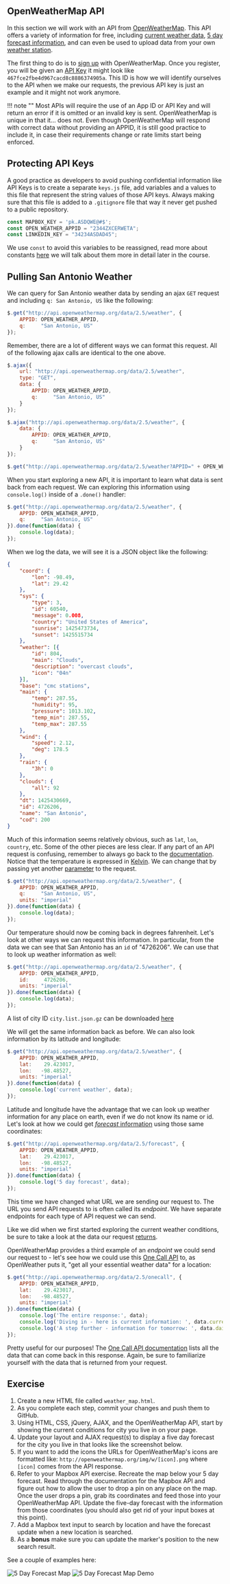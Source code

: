## OpenWeatherMap API

In this section we will work with an API from [OpenWeatherMap](http://openweathermap.org). This API offers a variety of information for free, including [current weather data](http://openweathermap.org/current), [5 day forecast information](https://openweathermap.org/forecast5), and can even be used to upload data from your own [weather station](http://openweathermap.org/stations).

The first thing to do is to [sign up](http://openweathermap.org/register) with OpenWeatherMap. Once you register, you will be given an [API Key](https://home.openweathermap.org/api_keys) it might look like `467fce2fbe4d967cacd8c8886374905a`. This ID is how we will identify ourselves to the API when we make our requests, the previous API key is just an example and it might not work anymore.

!!! note ""
    Most APIs will require the use of an App ID or API Key and
    will return an error if it is omitted or an invalid key is sent.
    OpenWeatherMap is unique in that it... does not. Even though OpenWeatherMap
    will respond with correct data without providing an APPID, it is still good
    practice to include it, in case their requirements change or rate limits
    start being enforced.
    
## Protecting API Keys

A good practice as developers to avoid pushing confidential information like API Keys is to create a separate `keys.js` file, add variables and a values to this file that represent the string values of those API keys. Always making sure that this file is added to a `.gitignore` file that way it never get pushed to a public repository. 

```js
const MAPBOX_KEY = 'pk.ASDQWE@#$';
const OPEN_WEATHER_APPID = "2344ZXCERWETA";
const LINKEDIN_KEY = "34234ASDAD45";
```

We use `const` to avoid this variables to be reassigned, read more about constants [here](https://developer.mozilla.org/en-US/docs/Web/JavaScript/Reference/Statements/const) we will talk about them more in detail later in the course.

## Pulling San Antonio Weather

We can query for San Antonio weather data by sending an ajax `GET` request and including `q: San Antonio, US` like the following:

```js
$.get("http://api.openweathermap.org/data/2.5/weather", {
    APPID: OPEN_WEATHER_APPID,
    q:     "San Antonio, US"
});
```

Remember, there are a lot of different ways we can format this request. All of the following ajax calls are identical to the one above.

```js
$.ajax({
    url: "http://api.openweathermap.org/data/2.5/weather",
    type: "GET",
    data: {
        APPID: OPEN_WEATHER_APPID,
        q:     "San Antonio, US"
    }
});

$.ajax("http://api.openweathermap.org/data/2.5/weather", {
    data: {
        APPID: OPEN_WEATHER_APPID,
        q:     "San Antonio, US"
    }
});

$.get("http://api.openweathermap.org/data/2.5/weather?APPID=" + OPEN_WEATHER_APPID + "&q=San+Antonio,+US");
```

When you start exploring a new API, it is important to learn what data is sent back from each request. We can exploring this information using `console.log()` inside of a `.done()` handler:

```js
$.get("http://api.openweathermap.org/data/2.5/weather", {
    APPID: OPEN_WEATHER_APPID,
    q:     "San Antonio, US"
}).done(function(data) {
    console.log(data);
});
```

When we log the data, we will see it is a JSON object like the following:

```json
{
    "coord": {
        "lon": -98.49,
        "lat": 29.42
    },
    "sys": {
        "type": 3,
        "id": 60540,
        "message": 0.008,
        "country": "United States of America",
        "sunrise": 1425473734,
        "sunset": 1425515734
    },
    "weather": [{
        "id": 804,
        "main": "Clouds",
        "description": "overcast clouds",
        "icon": "04n"
    }],
    "base": "cmc stations",
    "main": {
        "temp": 287.55,
        "humidity": 95,
        "pressure": 1013.102,
        "temp_min": 287.55,
        "temp_max": 287.55
    },
    "wind": {
        "speed": 2.12,
        "deg": 178.5
    },
    "rain": {
        "3h": 0
    },
    "clouds": {
        "all": 92
    },
    "dt": 1425430669,
    "id": 4726206,
    "name": "San Antonio",
    "cod": 200
}
```
Much of this information seems relatively obvious, such as `lat`, `lon`, `country`, etc. Some of the other pieces are less clear. If any part of an API request is confusing, remember to always go back to the [documentation](http://openweathermap.org/weather-data#current). Notice that the temperature is expressed in [Kelvin](http://en.wikipedia.org/wiki/Kelvin). We can change that by passing yet another [parameter](http://openweathermap.org/current#other) to the request.

```js
$.get("http://api.openweathermap.org/data/2.5/weather", {
    APPID: OPEN_WEATHER_APPID,
    q:     "San Antonio, US",
    units: "imperial"
}).done(function(data) {
    console.log(data);
});
```

Our temperature should now be coming back in degrees fahrenheit. Let's look at other ways we can request this information. In particular, from the data we can see that San Antonio has an `id` of "4726206". We can use that to look up weather information as well:

```js
$.get("http://api.openweathermap.org/data/2.5/weather", {
    APPID: OPEN_WEATHER_APPID,
    id:     4726206,
    units: "imperial"
}).done(function(data) {
    console.log(data);
});
```

A list of city ID `city.list.json.gz` can be downloaded [here](http://bulk.openweathermap.org/sample)

We will get the same information back as before. We can also look information by its latitude and longitude:

```js
$.get("http://api.openweathermap.org/data/2.5/weather", {
    APPID: OPEN_WEATHER_APPID,
    lat:    29.423017,
    lon:   -98.48527,
    units: "imperial"
}).done(function(data) {
    console.log('current weather', data);
});
```

Latitude and longitude have the advantage that we can look up weather information for any place on earth, even if we do not know its name or id. Let's look at how we could get [*forecast* information](http://openweathermap.org/forecast) using those same coordinates:

```js
$.get("http://api.openweathermap.org/data/2.5/forecast", {
    APPID: OPEN_WEATHER_APPID,
    lat:    29.423017,
    lon:   -98.48527,
    units: "imperial"
}).done(function(data) {
    console.log('5 day forecast', data);
});
```

This time we have changed what URL we are sending our request to. The URL you send API requests to is often called its *endpoint*. We have separate endpoints for each type of API request we can send.

Like we did when we first started exploring the current weather conditions, be sure to take a look at the data our request [returns](https://openweathermap.org/weather-data#5days).

OpenWeatherMap provides a third example of an *endpoint* we could send our request to - let's see how we could use this [One Call API](https://openweathermap.org/api/one-call-api) to, as OpenWeather puts it, "get all your essential weather data" for a location:

```js
$.get("http://api.openweathermap.org/data/2.5/onecall", {
    APPID: OPEN_WEATHER_APPID,
    lat:    29.423017,
    lon:   -98.48527,
    units: "imperial"
}).done(function(data) {
    console.log('The entire response:', data);
    console.log('Diving in - here is current information: ', data.current);
    console.log('A step further - information for tomorrow: ', data.daily[1]);
});
```

Pretty useful for our purposes! The [One Call API documentation](https://openweathermap.org/api/one-call-api#parameter) lists all the data that can come back in this response. Again, be sure to familiarize yourself with the data that is returned from your request.

## Exercise

1. Create a new HTML file called `weather_map.html`.
1. As you complete each step, commit your changes and push them to GitHub.
1. Using HTML, CSS, jQuery, AJAX, and the OpenWeatherMap API, start by showing the current conditions for city you live in on your page.
1. Update your layout and AJAX request(s) to display a five day forecast for the city you live in that looks like the screenshot below.
1. If you want to add the icons the URLs for OpenWeatherMap's icons are formatted like: `http://openweathermap.org/img/w/[icon].png` where `[icon]` comes from the API response.
1. Refer to your Mapbox API exercise. Recreate the map below your 5 day forecast. Read through the documentation for the Mapbox API and figure out how to allow the user to drop a pin on any place on the map. Once the user drops a pin, grab its coordinates and feed those into your OpenWeatherMap API. Update the five-day forecast with the information from those coordinates (you should also get rid of your input boxes at this point).
1. Add a Mapbox text input to search by location and have the forecast update when a new location is searched.
1. As a **bonus** make sure you can update the marker's position to the new search result.

See a couple of examples here:
    
   ![5 Day Forecast Map](/img/5day-forecast-map.png)
   ![5 Day Forecast Map Demo](/img/5day-demo-map.gif)